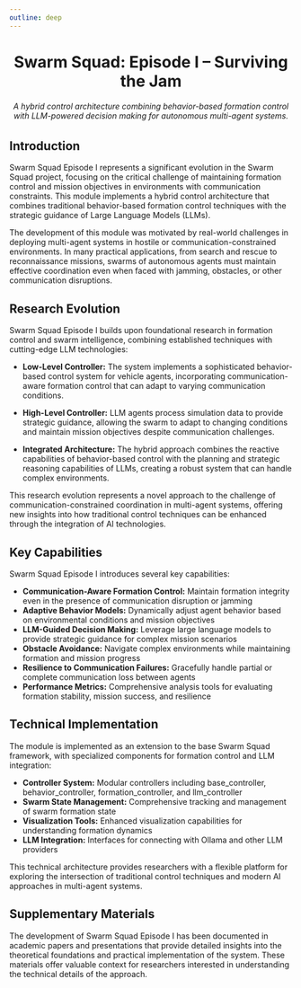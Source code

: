 ```yaml
---
outline: deep
---
```


<div align="center">
<h1>Swarm Squad: Episode I – Surviving the Jam</h1>
<h6>A hybrid control architecture combining behavior-based formation control with LLM-powered decision making for autonomous multi-agent systems.</h6>
</div>

## Introduction

Swarm Squad Episode I represents a significant evolution in the Swarm Squad project, focusing on the critical challenge of maintaining formation control and mission objectives in environments with communication constraints. This module implements a hybrid control architecture that combines traditional behavior-based formation control techniques with the strategic guidance of Large Language Models (LLMs).

The development of this module was motivated by real-world challenges in deploying multi-agent systems in hostile or communication-constrained environments. In many practical applications, from search and rescue to reconnaissance missions, swarms of autonomous agents must maintain effective coordination even when faced with jamming, obstacles, or other communication disruptions.

## Research Evolution

Swarm Squad Episode I builds upon foundational research in formation control and swarm intelligence, combining established techniques with cutting-edge LLM technologies:

- **Low-Level Controller:** The system implements a sophisticated behavior-based control system for vehicle agents, incorporating communication-aware formation control that can adapt to varying communication conditions.

- **High-Level Controller:** LLM agents process simulation data to provide strategic guidance, allowing the swarm to adapt to changing conditions and maintain mission objectives despite communication challenges.

- **Integrated Architecture:** The hybrid approach combines the reactive capabilities of behavior-based control with the planning and strategic reasoning capabilities of LLMs, creating a robust system that can handle complex environments.

This research evolution represents a novel approach to the challenge of communication-constrained coordination in multi-agent systems, offering new insights into how traditional control techniques can be enhanced through the integration of AI technologies.

## Key Capabilities

Swarm Squad Episode I introduces several key capabilities:

- **Communication-Aware Formation Control:** Maintain formation integrity even in the presence of communication disruption or jamming
- **Adaptive Behavior Models:** Dynamically adjust agent behavior based on environmental conditions and mission objectives
- **LLM-Guided Decision Making:** Leverage large language models to provide strategic guidance for complex mission scenarios
- **Obstacle Avoidance:** Navigate complex environments while maintaining formation and mission progress
- **Resilience to Communication Failures:** Gracefully handle partial or complete communication loss between agents
- **Performance Metrics:** Comprehensive analysis tools for evaluating formation stability, mission success, and resilience

## Technical Implementation

The module is implemented as an extension to the base Swarm Squad framework, with specialized components for formation control and LLM integration:

- **Controller System:** Modular controllers including base_controller, behavior_controller, formation_controller, and llm_controller
- **Swarm State Management:** Comprehensive tracking and management of swarm formation state
- **Visualization Tools:** Enhanced visualization capabilities for understanding formation dynamics
- **LLM Integration:** Interfaces for connecting with Ollama and other LLM providers

This technical architecture provides researchers with a flexible platform for exploring the intersection of traditional control techniques and modern AI approaches in multi-agent systems.

## Supplementary Materials

The development of Swarm Squad Episode I has been documented in academic papers and presentations that provide detailed insights into the theoretical foundations and practical implementation of the system. These materials offer valuable context for researchers interested in understanding the technical details of the approach.
